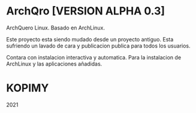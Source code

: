 # ArchQro **[VERSION ALPHA 0.3]** 
ArchQuero Linux. Basado en ArchLinux.

Este proyecto esta siendo mudado desde un proyecto antiguo.
Esta sufriendo un lavado de cara y publicacion publica para todos los usuarios.

Contara con instalacion interactiva y automatica.
Para la instalacion de ArchLinux y las aplicaciones añadidas.


#  **KOPIMY**

2021
